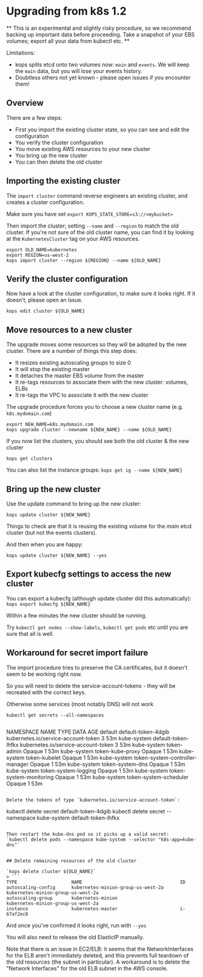 # Upgrading from k8s 1.2

** This is an experimental and slightly risky procedure, so we recommend backing up important data before proceeding. 
Take a snapshot of your EBS volumes; export all your data from kubectl etc. **

Limitations:

* kops splits etcd onto two volumes now: `main` and `events`.  We will keep the `main` data, but
  you will lose your events history.
* Doubtless others not yet known - please open issues if you encounter them!

## Overview

There are a few steps:

* First you import the existing cluster state, so you can see and edit the configuration
* You verify the cluster configuration
* You move existing AWS resources to your new cluster
* You bring up the new cluster
* You can then delete the old cluster

## Importing the existing cluster

The `import cluster` command reverse engineers an existing cluster, and creates a cluster
configuration.

Make sure you have set `export KOPS_STATE_STORE=s3://<mybucket>`

Then import the cluster; setting `--name` and `--region` to match the old cluster.   If you're not sure
of the old cluster name, you can find it by looking at the `KubernetesCluster` tag on your AWS resources.

```
export OLD_NAME=kubernetes
export REGION=us-west-2
kops import cluster --region ${REGION} --name ${OLD_NAME}
```

## Verify the cluster configuration

Now have a look at the cluster configuration, to make sure it looks right.  If it doesn't, please
open an issue.

```
kops edit cluster ${OLD_NAME}
````

## Move resources to a new cluster

The upgrade moves some resources so they will be adopted by the new cluster.  There are a number of things
this step does:

* It resizes existing autoscaling groups to size 0
* It will stop the existing master
* It detaches the master EBS volume from the master
* It re-tags resources to associate them with the new cluster: volumes, ELBs
* It re-tags the VPC to associate it with the new cluster

The upgrade procedure forces you to choose a new cluster name (e.g. `k8s.mydomain.com`)

```
export NEW_NAME=k8s.mydomain.com
kops upgrade cluster --newname ${NEW_NAME} --name ${OLD_NAME}
```

If you now list the clusters, you should see both the old cluster & the new cluster

```
kops get clusters
```

You can also list the instance groups: `kops get ig --name ${NEW_NAME}`

## Bring up the new cluster

Use the update command to bring up the new cluster:

```
kops update cluster ${NEW_NAME}
```

Things to check are that it is reusing the existing volume for the _main_ etcd cluster (but not the events clusters).

And then when you are happy:

```
kops update cluster ${NEW_NAME} --yes
```


## Export kubecfg settings to access the new cluster

You can export a kubecfg (although update cluster did this automatically): `kops export kubecfg ${NEW_NAME}`

Within a few minutes the new cluster should be running. 

Try `kubectl get nodes --show-labels`, `kubectl get pods` etc until you are sure that all is well.

## Workaround for secret import failure

The import procedure tries to preserve the CA certificates, but it doesn't seem to be working right now.

So you will need to delete the service-account-tokens - they will be recreated with the correct keys.

Otherwise some services (most notably DNS) will not work


`kubectl get secrets --all-namespaces`
> ```
NAMESPACE     NAME                              TYPE                                  DATA      AGE
default       default-token-4dgib               kubernetes.io/service-account-token   3         53m
kube-system   default-token-lhfkx               kubernetes.io/service-account-token   3         53m
kube-system   token-admin                       Opaque                                1         53m
kube-system   token-kube-proxy                  Opaque                                1         53m
kube-system   token-kubelet                     Opaque                                1         53m
kube-system   token-system-controller-manager   Opaque                                1         53m
kube-system   token-system-dns                  Opaque                                1         53m
kube-system   token-system-logging              Opaque                                1         53m
kube-system   token-system-monitoring           Opaque                                1         53m
kube-system   token-system-scheduler            Opaque                                1         53m
```

Delete the tokens of type `kubernetes.io/service-account-token`:

```
kubectl delete secret default-token-4dgib
kubectl delete secret --namespace kube-system default-token-lhfkx
```

Then restart the kube-dns pod so it picks up a valid secret:
`kubectl delete pods --namespace kube-system --selector "k8s-app=kube-dns"`


## Delete remaining resources of the old cluster

`kops delete cluster ${OLD_NAME}`
> ```
TYPE                    NAME                                    ID
autoscaling-config      kubernetes-minion-group-us-west-2a      kubernetes-minion-group-us-west-2a
autoscaling-group       kubernetes-minion                       kubernetes-minion-group-us-west-2a
instance                kubernetes-master                       i-67af2ec8
```

And once you've confirmed it looks right, run with `--yes`

You will also need to release the old ElasticIP manually.

Note that there is an issue in EC2/ELB: it seems that the NetworkInterfaces for the ELB aren't immediately deleted,
and this prevents full teardown of the old resources (the subnet in particular).  A workaround is to delete
the "Network Interfaces" for the old ELB subnet in the AWS console.
